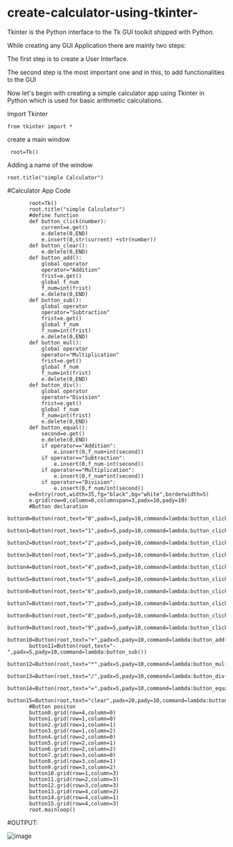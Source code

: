 # create-calculator-using-tkinter-
Tkinter is the Python interface to the Tk GUI toolkit shipped with Python.

While creating any GUI Application there are mainly two steps:

The first step is to create a User Interface.

The second step is the most important one and in this, to add functionalities to the GUI

Now let's begin with creating a simple calculator app using Tkinter in Python which is used for basic arithmetic calculations.




Import Tkinter

    from tkinter import *

create a main window

     root=Tk()

Adding a name of the window
     
    root.title("simple Calculator")
    
    
#Calculator App Code


           root=Tk()
           root.title("simple Calculator")
           #define function
           def button_click(number):
               current=e.get()
               e.delete(0,END)
               e.insert(0,str(current) +str(number))
           def button_clear():
               e.delete(0,END)
           def button_add():
               global operator
               operator="Addition"
               frist=e.get()
               global f_num
               f_num=int(frist)
               e.delete(0,END)
           def button_sub():
               global operator
               operator="Subtraction"
               frist=e.get()
               global f_num
               f_num=int(frist)
               e.delete(0,END)
           def button_mul():
               global operator
               operator="Multiplication"
               frist=e.get()
               global f_num
               f_num=int(frist)
               e.delete(0,END)
           def button_div():
               global operator
               operator="Division"
               frist=e.get()
               global f_num
               f_num=int(frist)
               e.delete(0,END)
           def button_equal():
               second=e.get()
               e.delete(0,END)
               if operator=="Addition":
                   e.insert(0,f_num+int(second))
               if operator=="Subtraction":
                   e.insert(0,f_num-int(second))
               if operator=="Multiplication":
                   e.insert(0,f_num*int(second))
               if operator=="Division":
                   e.insert(0,f_num/int(second))
           e=Entry(root,width=35,fg="black",bg="white",borderwidth=5)
           e.grid(row=0,column=0,columnspan=3,padx=10,pady=10)
           #Button declaration
           button0=Button(root,text="0",padx=5,pady=10,command=lambda:button_click(0))
           button1=Button(root,text="1",padx=5,pady=10,command=lambda:button_click(1))
           button2=Button(root,text="2",padx=5,pady=10,command=lambda:button_click(2))
           button3=Button(root,text="3",padx=5,pady=10,command=lambda:button_click(3))
           button4=Button(root,text="4",padx=5,pady=10,command=lambda:button_click(4))
           button5=Button(root,text="5",padx=5,pady=10,command=lambda:button_click(5))
           button6=Button(root,text="6",padx=5,pady=10,command=lambda:button_click(6))
           button7=Button(root,text="7",padx=5,pady=10,command=lambda:button_click(7))
           button8=Button(root,text="8",padx=5,pady=10,command=lambda:button_click(8))
           button9=Button(root,text="9",padx=5,pady=10,command=lambda:button_click(9))
           button10=Button(root,text="+",padx=5,pady=10,command=lambda:button_add())
           button11=Button(root,text="-",padx=5,pady=10,command=lambda:button_sub())
           button12=Button(root,text="*",padx=5,pady=10,command=lambda:button_mul())
           button13=Button(root,text="/",padx=5,pady=10,command=lambda:button_div())
           button14=Button(root,text="=",padx=5,pady=10,command=lambda:button_equal())
           button15=Button(root,text="clear",padx=20,pady=10,command=lambda:button_clear())
           #Button positon
           button0.grid(row=4,column=0)
           button1.grid(row=1,column=0)
           button2.grid(row=1,column=1)
           button3.grid(row=1,column=2)
           button4.grid(row=2,column=0)
           button5.grid(row=2,column=1)
           button6.grid(row=2,column=2)
           button7.grid(row=3,column=0)
           button8.grid(row=3,column=1)
           button9.grid(row=3,column=2)
           button10.grid(row=1,column=3)
           button11.grid(row=2,column=3)
           button12.grid(row=3,column=3)
           button13.grid(row=4,column=2)
           button14.grid(row=4,column=1)
           button15.grid(row=4,column=3)
           root.mainloop()
           
#OUTPUT:

![image](https://user-images.githubusercontent.com/95034012/183071471-8c1d7c20-9357-4f26-9573-1e05f79f995a.png)


              

